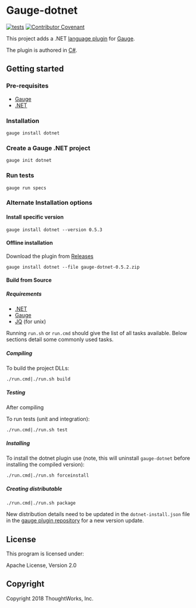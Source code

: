 # Gauge-dotnet

[![tests](https://github.com/getgauge/gauge-dotnet/actions/workflows/build.yml/badge.svg)](https://github.com/getgauge/gauge-dotnet/actions/workflows/build.yml)
[![Contributor Covenant](https://img.shields.io/badge/Contributor%20Covenant-v1.4%20adopted-ff69b4.svg)](CODE_OF_CONDUCT.md)

This project adds a .NET [language plugin](https://gauge.org/plugins/) for [Gauge](https://gauge.org).

The plugin is authored in [C#](https://en.wikipedia.org/wiki/C_Sharp_(programming_language)).

## Getting started

### Pre-requisites

- [Gauge](https://gauge.org/)
- [.NET](https://learn.microsoft.com/en-us/dotnet/fundamentals/)

### Installation

```
gauge install dotnet
```

### Create a Gauge .NET project

```
gauge init dotnet
```

### Run tests

```
gauge run specs
```

### Alternate Installation options

#### Install specific version

```
gauge install dotnet --version 0.5.3
```

#### Offline installation

Download the plugin from [Releases](https://github.com/getgauge/gauge-dotnet/releases)

```
gauge install dotnet --file gauge-dotnet-0.5.2.zip
```

#### Build from Source

##### Requirements
* [.NET](https://learn.microsoft.com/en-us/dotnet/fundamentals/)
* [Gauge](https://gauge.org/)
* [JQ](https://stedolan.github.io/jq/) (for unix)

Running `run.sh` or `run.cmd` should give the list of all tasks available. Below sections detail some commonly used tasks.

##### Compiling

To build the project DLLs:

````
./run.cmd|./run.sh build
````

##### Testing

After compiling

To run tests (unit and integration):

````
./run.cmd|./run.sh test
````

##### Installing

To install the dotnet plugin use (note, this will uninstall `gauge-dotnet` before installing the compiled version):

````
./run.cmd|./run.sh forceinstall
````

##### Creating distributable

````
./run.cmd|./run.sh package
````

New distribution details need to be updated in the `dotnet-install.json` file in the [gauge plugin repository](https://github.com/getgauge/gauge-repository) for a new version update.

## License

This program is licensed under:

Apache License, Version 2.0

## Copyright

Copyright 2018 ThoughtWorks, Inc.
